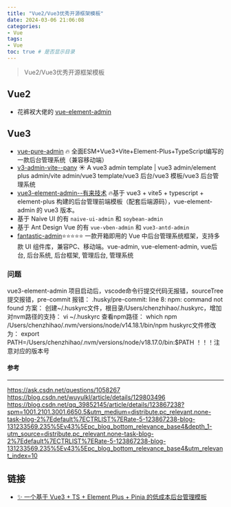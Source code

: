 ```yaml
---
title: "Vue2/Vue3优秀开源框架模板"
date: 2024-03-06 21:06:08
categories:
- Vue
tags:
- Vue
toc: true # 是否显示目录
---
```


> Vue2/Vue3优秀开源框架模板
<!-- more -->

## Vue2
* 花裤衩大佬的 [vue-element-admin](https://github.com/PanJiaChen/vue-element-admin)

## Vue3
* [vue-pure-admin](https://github.com/pure-admin/vue-pure-admin)  🔥 全面ESM+Vue3+Vite+Element-Plus+TypeScript编写的一款后台管理系统（兼容移动端）
* [v3-admin-vite--pany](https://github.com/un-pany/v3-admin-vite/tree/main) ☀️ A vue3 admin template | vue3 admin/element plus admin/vite admin/vue3 template/vue3 后台/vue3 模板/vue3 后台管理系统
* [vue3-element-admin--有来技术](https://github.com/youlaitech/vue3-element-admin) 🔥基于 vue3 + vite5 + typescript + element-plus 构建的后台管理前端模板（配套后端源码），vue-element-admin 的 vue3 版本。
* 基于 Naive UI 的有 `naive-ui-admin` 和 `soybean-admin`
* 基于 Ant Design Vue 的有 `vue-vben-admin` 和 `vue3-antd-admin`
* [fantastic-admin](https://github.com/fantastic-admin/basic)⭐⭐⭐⭐⭐ 一款开箱即用的 Vue 中后台管理系统框架，支持多款 UI 组件库，兼容PC、移动端。vue-admin, vue-element-admin, vue后台, 后台系统, 后台框架, 管理后台, 管理系统

### 问题
vue3-element-admin 项目启动后，vscode命令行提交代码无报错，sourceTree提交报错，pre-commit 报错：
.husky/pre-commit: line 8: npm: command not found
方案：
创建~/.huskyrc文件，根目录/Users/chenzhihao/.huskyrc，增加对nvm路径的支持：
vi ~/.huskyrc
查看npm路径：
which npm
/Users/chenzhihao/.nvm/versions/node/v14.18.1/bin/npm
huskyrc文件修改为：
export PATH=/Users/chenzhihao/.nvm/versions/node/v18.17.0/bin:$PATH
！！！注意对应的版本号
#### 参考
****
https://ask.csdn.net/questions/1058267    
https://blog.csdn.net/wuyulkl/article/details/129803496
https://blog.csdn.net/qq_39852145/article/details/123867238?spm=1001.2101.3001.6650.5&utm_medium=distribute.pc_relevant.none-task-blog-2%7Edefault%7ECTRLIST%7ERate-5-123867238-blog-131233569.235%5Ev43%5Epc_blog_bottom_relevance_base4&depth_1-utm_source=distribute.pc_relevant.none-task-blog-2%7Edefault%7ECTRLIST%7ERate-5-123867238-blog-131233569.235%5Ev43%5Epc_blog_bottom_relevance_base4&utm_relevant_index=10
## 链接
* [✨ 一个基于 Vue3 + TS + Element Plus + Pinia 的低成本后台管理模板](https://juejin.cn/post/7072633959284703239)